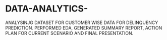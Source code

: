 # DATA-ANALYTICS-
ANALYSINJG DATASET FOR CUSTOMER WISE DATA FOR DELINQUENCY PREDICTION. PERFORMED EDA, GENERATED SUMMARY REPORT, ACTION PLAN FOR CURRENT SCENARIO AND FINAL PRESENTATION.

